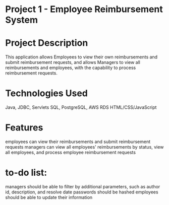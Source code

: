 # Project 1 - Employee Reimbursement System

# Project Description
This application allows Employees to view their own reimbursements and submit reimbursement requests, and allows Managers to view all reimbursements and employees, with the capability to process reimbursement requests.

# Technologies Used
Java, JDBC, Servlets
SQL, PostgreSQL, AWS RDS
HTML/CSS/JavaScript

# Features
employees can view their reimbursements and submit reimbursement requests
managers can view all employees' reimbursements by status, view all employees, and process employee reimbursement requests

# to-do list:
managers should be able to filter by additional parameters, such as author id, description, and resolve date
passwords should be hashed
employees should be able to update their information
